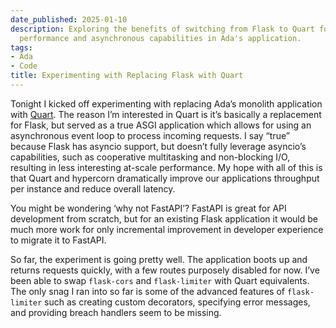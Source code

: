 ```yaml
---
date_published: 2025-01-10
description: Exploring the benefits of switching from Flask to Quart for improved
  performance and asynchronous capabilities in Ada's application.
tags:
- Ada
- Code
title: Experimenting with Replacing Flask with Quart
---
```


Tonight I kicked off experimenting with replacing Ada’s monolith application with [Quart](https://quart.palletsprojects.com/en/latest/). The reason I’m interested in Quart is it’s basically a replacement for Flask, but served as a true ASGI application which allows for using an asynchronous event loop to process incoming requests. I say “true” because Flask has asyncio support, but doesn’t fully leverage asyncio’s capabilities, such as cooperative multitasking and non-blocking I/O, resulting in less interesting at-scale performance. My hope with all of this is that Quart and hypercorn dramatically improve our applications throughput per instance and reduce overall latency.

You might be wondering ‘why not FastAPI’? FastAPI is great for API development from scratch, but for an existing Flask application it would be much more work for only incremental improvement in developer experience to migrate it to FastAPI.

So far, the experiment is going pretty well. The application boots up and returns requests quickly, with a few routes purposely disabled for now. I’ve been able to swap `flask-cors` and `flask-limiter` with Quart equivalents. The only snag I ran into so far is some of the advanced features of `flask-limiter` such as creating custom decorators, specifying error messages, and providing breach handlers seem to be missing.
